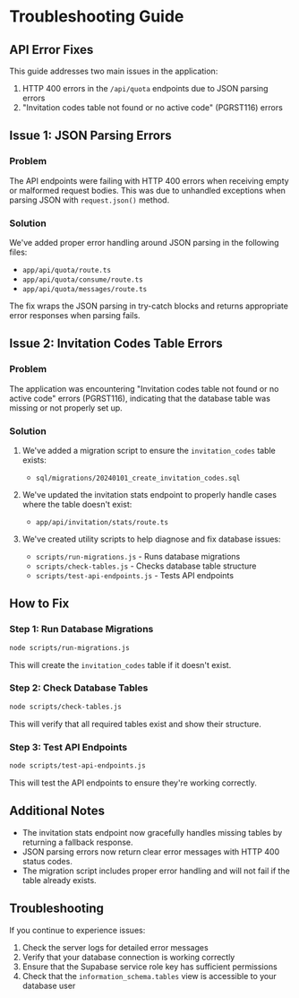 # Troubleshooting Guide

## API Error Fixes

This guide addresses two main issues in the application:

1. HTTP 400 errors in the `/api/quota` endpoints due to JSON parsing errors
2. "Invitation codes table not found or no active code" (PGRST116) errors

## Issue 1: JSON Parsing Errors

### Problem

The API endpoints were failing with HTTP 400 errors when receiving empty or malformed request bodies. This was due to unhandled exceptions when parsing JSON with `request.json()` method.

### Solution

We've added proper error handling around JSON parsing in the following files:

- `app/api/quota/route.ts`
- `app/api/quota/consume/route.ts`
- `app/api/quota/messages/route.ts`

The fix wraps the JSON parsing in try-catch blocks and returns appropriate error responses when parsing fails.

## Issue 2: Invitation Codes Table Errors

### Problem

The application was encountering "Invitation codes table not found or no active code" errors (PGRST116), indicating that the database table was missing or not properly set up.

### Solution

1. We've added a migration script to ensure the `invitation_codes` table exists:
   - `sql/migrations/20240101_create_invitation_codes.sql`

2. We've updated the invitation stats endpoint to properly handle cases where the table doesn't exist:
   - `app/api/invitation/stats/route.ts`

3. We've created utility scripts to help diagnose and fix database issues:
   - `scripts/run-migrations.js` - Runs database migrations
   - `scripts/check-tables.js` - Checks database table structure
   - `scripts/test-api-endpoints.js` - Tests API endpoints

## How to Fix

### Step 1: Run Database Migrations

```bash
node scripts/run-migrations.js
```

This will create the `invitation_codes` table if it doesn't exist.

### Step 2: Check Database Tables

```bash
node scripts/check-tables.js
```

This will verify that all required tables exist and show their structure.

### Step 3: Test API Endpoints

```bash
node scripts/test-api-endpoints.js
```

This will test the API endpoints to ensure they're working correctly.

## Additional Notes

- The invitation stats endpoint now gracefully handles missing tables by returning a fallback response.
- JSON parsing errors now return clear error messages with HTTP 400 status codes.
- The migration script includes proper error handling and will not fail if the table already exists.

## Troubleshooting

If you continue to experience issues:

1. Check the server logs for detailed error messages
2. Verify that your database connection is working correctly
3. Ensure that the Supabase service role key has sufficient permissions
4. Check that the `information_schema.tables` view is accessible to your database user
